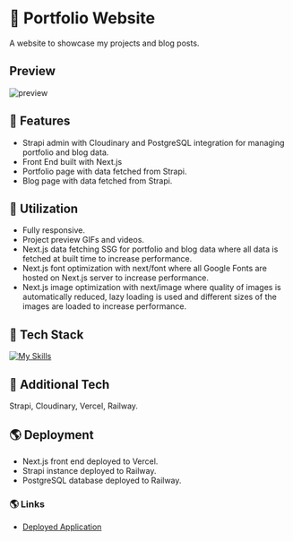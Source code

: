 # 🧔 Portfolio Website
A website to showcase my projects and blog posts.

## Preview
![preview](https://github.com/haroon-ali-dev/portfolio-website/assets/87202358/f71720fc-c7d7-4e80-93f2-71c2375321d5)

## :page_facing_up: Features
- Strapi admin with Cloudinary and PostgreSQL integration for managing portfolio and blog data.
- Front End built with Next.js
- Portfolio page with data fetched from Strapi.
- Blog page with data fetched from Strapi.

## :bookmark_tabs: Utilization
- Fully responsive.
- Project preview GIFs and videos.
- Next.js data fetching SSG for portfolio and blog data where all data is fetched at built time to increase performance.
- Next.js font optimization with next/font where all Google Fonts are hosted on Next.js server to increase performance.
- Next.js image optimization with next/image where quality of images is automatically reduced, lazy loading is used and different sizes of the images are loaded to increase performance.

## :hammer: Tech Stack
[![My Skills](https://skillicons.dev/icons?i=html,css,js,react,nextjs,nodejs,postgres)](https://skillicons.dev)

## :wrench: Additional Tech
Strapi, Cloudinary, Vercel, Railway.

## :earth_americas: Deployment
- Next.js front end deployed to Vercel.
- Strapi instance deployed to Railway.
- PostgreSQL database deployed to Railway.

### :earth_americas: Links
- [Deployed Application](https://haroon-ali-portfolio.vercel.app/)
